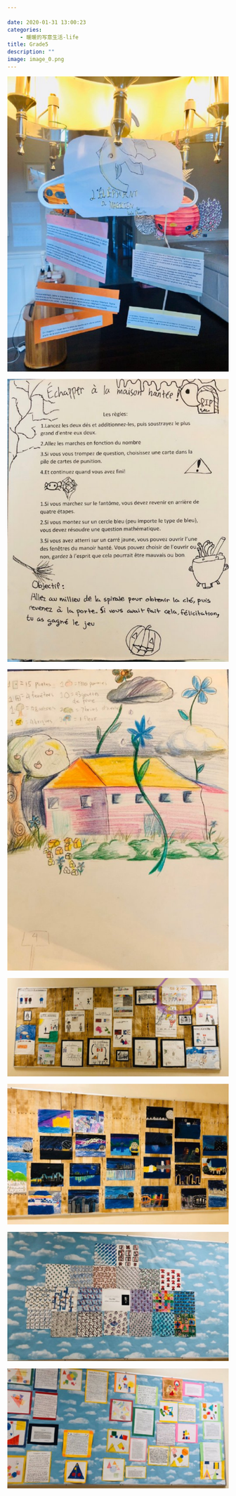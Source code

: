 ```yaml
---

date: 2020-01-31 13:00:23
categories:
    - 暖暖的写意生活-life
title: Grade5
description: ""
image: image_0.png
---
```


![](image_0.png)

![](image_1.png)

![](image_2.png)

![](image_3.png)

![](image_4.png)

![](image_5.png)

![](image_6.png)